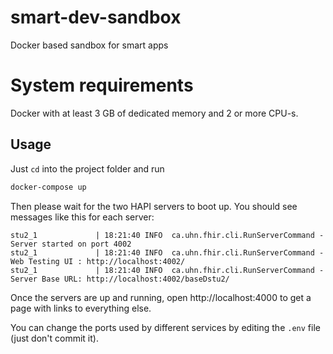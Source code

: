 # smart-dev-sandbox
Docker based sandbox for smart apps

# System requirements
Docker with at least 3 GB of dedicated memory and 2 or more CPU-s.

## Usage
Just `cd` into the project folder and run
```sh
docker-compose up
```
Then please wait for the two HAPI servers to boot up. You should see messages like this for each server:
```
stu2_1             | 18:21:40 INFO  ca.uhn.fhir.cli.RunServerCommand - Server started on port 4002
stu2_1             | 18:21:40 INFO  ca.uhn.fhir.cli.RunServerCommand - Web Testing UI : http://localhost:4002/
stu2_1             | 18:21:40 INFO  ca.uhn.fhir.cli.RunServerCommand - Server Base URL: http://localhost:4002/baseDstu2/
```
Once the servers are up and running, open http://localhost:4000 to get a page with links to everything else.

You can change the ports used by different services by editing the `.env` file (just don't commit it).